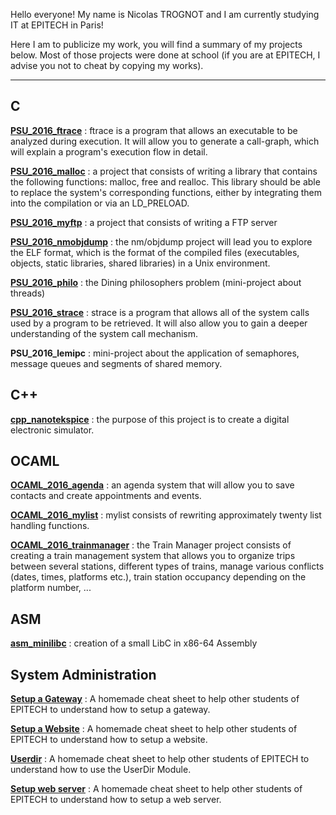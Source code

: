 Hello everyone! My name is Nicolas TROGNOT and I am currently studying IT at EPITECH in Paris!


Here I am to publicize my work, you will find a summary of my projects below. Most of those projects were done at school (if you are at EPITECH, I advise you not to cheat by copying my works).


---

## C
[**PSU_2016_ftrace**](https://github.com/nicolastrognot/nicolastrognot.github.io/tree/master/C/PSU_2016_ftrace) : ftrace is a program that allows an executable to be analyzed during execution. It will allow you to generate a call-graph, which will explain a program's execution flow in detail.

[**PSU_2016_malloc**](https://github.com/nicolastrognot/nicolastrognot.github.io/tree/master/C/PSU_2016_malloc) : a project that consists of writing a library that contains the following functions: malloc, free and realloc. This library should be able to replace the system's corresponding functions, either by integrating them into the compilation or via an LD_PRELOAD.

[**PSU_2016_myftp**](https://github.com/nicolastrognot/nicolastrognot.github.io/tree/master/C/PSU_2016_myftp) : a project that consists of writing a FTP server

[**PSU_2016_nmobjdump**](https://github.com/nicolastrognot/nicolastrognot.github.io/tree/master/C/PSU_2016_nmobjdump) : the nm/objdump project will lead you to explore the ELF format, which is the format of the compiled files (executables, objects, static libraries, shared libraries) in a Unix environment.

[**PSU_2016_philo**](https://github.com/nicolastrognot/nicolastrognot.github.io/tree/master/C/PSU_2016_philo) : the Dining philosophers problem (mini-project about threads)

[**PSU_2016_strace**](https://github.com/nicolastrognot/nicolastrognot.github.io/tree/master/C/PSU_2016_strace) : strace is a program that allows all of the system calls used by a program to be retrieved. It will also allow you to gain a deeper understanding of the system call mechanism.

**PSU_2016_lemipc** : mini-project about the application of semaphores, message queues and segments of shared memory.


## C++
[**cpp_nanotekspice**](https://github.com/nicolastrognot/nicolastrognot.github.io/tree/master/C%2B%2B/cpp_nanotekspice) : the purpose of this project is to create a digital electronic simulator.



## OCAML
[**OCAML_2016_agenda**](https://github.com/nicolastrognot/nicolastrognot.github.io/tree/master/OCAML/OCAML_2016_agenda) : an agenda system that will allow you to save contacts and create appointments and events.

[**OCAML_2016_mylist**](https://github.com/nicolastrognot/nicolastrognot.github.io/tree/master/OCAML/OCAML_2016_mylist) : mylist consists of rewriting approximately twenty list handling functions. 

[**OCAML_2016_trainmanager**](https://github.com/nicolastrognot/nicolastrognot.github.io/tree/master/OCAML/OCAML_2016_trainmanager) : the Train Manager project consists of creating a train management system that allows you to organize trips between several stations, different types of trains, manage various conflicts (dates, times, platforms etc.), train station occupancy depending on the platform number, ...



## ASM
[**asm_minilibc**](https://github.com/nicolastrognot/nicolastrognot.github.io/tree/master/ASM/asm_minilibc) : creation of a small LibC in x86-64 Assembly

## System Administration
[**Setup a Gateway**](http://ntset.fr/index.php?title=Gateway) : A homemade cheat sheet to help other students of EPITECH to understand how to setup a gateway.

[**Setup a Website**](http://ntset.fr/index.php?title=Site_Internet) : A homemade cheat sheet to help other students of EPITECH to understand how to setup a website.

[**Userdir**](http://ntset.fr/index.php?title=Module_Userdir) : A homemade cheat sheet to help other students of EPITECH to understand how to use the UserDir Module.

[**Setup web server**](http://ntset.fr/index.php?title=Serveur_Web_et_PhpMyAdmin) : A homemade cheat sheet to help other students of EPITECH to understand how to setup a web server.



